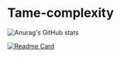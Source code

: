 # Tame-complexity
![Anurag's GitHub stats](https://github-readme-stats.vercel.app/api?username=Tame-complexity&show_icons=true&theme=onedark&icon_color=#924cf5)

[![Readme Card](https://github-readme-stats.vercel.app/api/pin/?username=Tame-complexity&repo=Android-Studio-Graduation-Project
)](https://github.com/Tame-complexity/Android-Studio-Graduation-Project)
